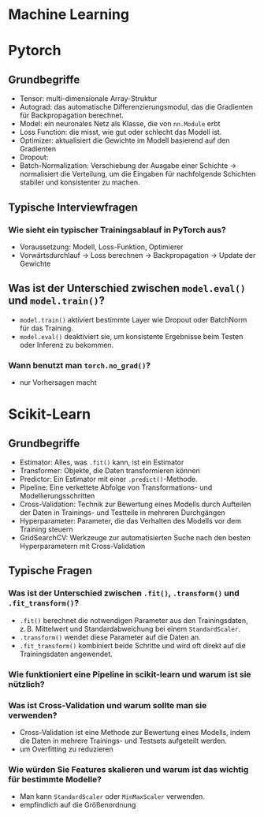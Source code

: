 # Machine Learning 


# Pytorch 
## Grundbegriffe 
- Tensor: multi-dimensionale Array-Struktur 
- Autograd: das automatische Differenzierungsmodul, das die Gradienten für Backpropagation berechnet. 
- Model: ein neuronales Netz als Klasse, die von `nn.Module` erbt 
- Loss Function: die misst, wie gut oder schlecht das Modell ist. 
- Optimizer: aktualisiert die Gewichte im Modell basierend auf den Gradienten 
- Dropout: 
- Batch-Normalization: Verschiebung der Ausgabe einer Schichte $\rightarrow$ normalisiert die Verteilung, um die Eingaben für nachfolgende Schichten stabiler und konsistenter zu machen. 

## Typische Interviewfragen 
### Wie sieht ein typischer Trainingsablauf in PyTorch aus? 
- Voraussetzung: Modell, Loss-Funktion, Optimierer 
- Vorwärtsdurchlauf $\rightarrow$ Loss berechnen $\rightarrow$ Backpropagation $\rightarrow$ Update der Gewichte 

## Was ist der Unterschied zwischen `model.eval()` und `model.train()`? 
- `model.train()` aktiviert bestimmte Layer wie Dropout oder BatchNorm für das Training.  
- `model.eval()` deaktiviert sie, um konsistente Ergebnisse beim Testen oder Inferenz zu bekommen. 

### Wann benutzt man `torch.no_grad()`? 
- nur Vorhersagen macht 


# Scikit-Learn 
## Grundbegriffe 
- Estimator: Alles, was `.fit()` kann, ist ein Estimator 
- Transformer: Objekte, die Daten transformieren können 
- Predictor: Ein Estimator mit einer `.predict()`-Methode. 
- Pipeline: Eine verkettete Abfolge von Transformations- und Modellierungsschritten 
- Cross-Validation: Technik zur Bewertung eines Modells durch Aufteilen der Daten in Trainings- und Testteile in mehreren Durchgängen 
- Hyperparameter: Parameter, die das Verhalten des Modells vor dem Training steuern 
- GridSearchCV: Werkzeuge zur automatisierten Suche nach den besten Hyperparametern mit Cross-Validation 

## Typische Fragen 
### Was ist der Unterschied zwischen `.fit()`, `.transform()` und `.fit_transform()`? 
- `.fit()` berechnet die notwendigen Parameter aus den Trainingsdaten, z. B. Mittelwert und Standardabweichung bei einem `StandardScaler`.  
- `.transform()` wendet diese Parameter auf die Daten an.  
- `.fit_transform()` kombiniert beide Schritte und wird oft direkt auf die Trainingsdaten angewendet. 

### Wie funktioniert eine Pipeline in scikit-learn und warum ist sie nützlich? 

### Was ist Cross-Validation und warum sollte man sie verwenden? 
- Cross-Validation ist eine Methode zur Bewertung eines Modells, indem die Daten in mehrere Trainings- und Testsets aufgeteilt werden. 
- um Overfitting zu reduzieren 

### Wie würden Sie Features skalieren und warum ist das wichtig für bestimmte Modelle? 
- Man kann `StandardScaler` oder `MinMaxScaler` verwenden. 
- empfindlich auf die Größenordnung 

